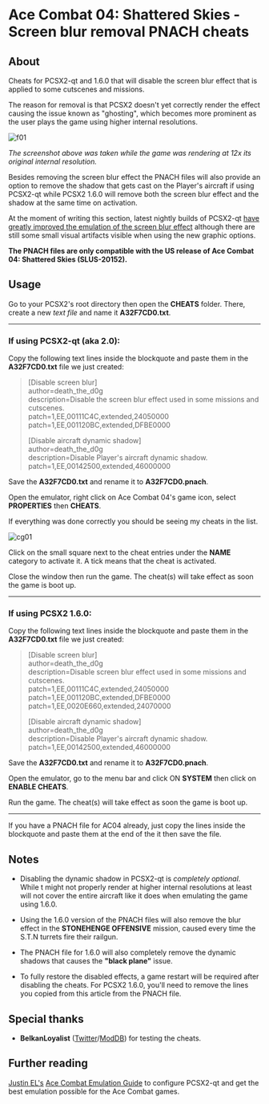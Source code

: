 # Ace Combat 04: Shattered Skies - Screen blur removal PNACH cheats

## About

Cheats for PCSX2-qt and 1.6.0 that will disable the screen blur effect that is applied to some cutscenes and missions.

The reason for removal is that PCSX2 doesn't yet correctly render the effect causing the issue known as "ghosting", which becomes more prominent as the user plays the game using higher internal resolutions.

![f01](https://github.com/user-attachments/assets/a0aa9271-f7eb-44ba-ad0f-a7e742c81327)

_The screenshot above was taken while the game was rendering at 12x its original internal resolution._

Besides removing the screen blur effect the PNACH files will also provide an option to remove the shadow that gets cast on the Player's aircraft if using PCSX2-qt while PCSX2 1.6.0 will remove both the screen blur effect and the shadow at the same time on activation.

At the moment of writing this section, latest nightly builds of PCSX2-qt [have greatly improved the emulation of the screen blur effect](https://www.moddb.com/games/ace-combat-04/news/ghosting-issue-almost-fixed-in-latest-pcsx2-qt-nightly-builds) although there are still some small visual artifacts visible when using the new graphic options.

**The PNACH files are only compatible with the US release of Ace Combat 04: Shattered Skies (SLUS-20152).**

## Usage

Go to your PCSX2's root directory then open the **CHEATS** folder. There, create a new _text file_ and name it **A32F7CD0.txt**.

***

### If using PCSX2-qt (aka 2.0):

Copy the following text lines inside the blockquote and paste them in the **A32F7CD0.txt** file we just created:

>[Disable screen blur]  
>author=death_the_d0g  
>description=Disable the screen blur effect used in some missions and cutscenes.  
>patch=1,EE,00111C4C,extended,24050000  
>patch=1,EE,001120BC,extended,DFBE0000  
>  
>[Disable aircraft dynamic shadow]  
>author=death_the_d0g  
>description=Disable Player's aircraft dynamic shadow.  
>patch=1,EE,00142500,extended,46000000  

Save the **A32F7CD0.txt** and rename it to **A32F7CD0.pnach**. 

Open the emulator, right click on Ace Combat 04's game icon, select **PROPERTIES** then **CHEATS**.

If everything was done correctly you should be seeing my cheats in the list.

![cg01](https://github.com/user-attachments/assets/ed49d3c1-b481-4b26-a391-2f85c7336c23)

Click on the small square next to the cheat entries under the **NAME** category to activate it. A tick means that the cheat is activated.

Close the window then run the game. The cheat(s) will take effect as soon the game is boot up.

***

### If using PCSX2 1.6.0:

Copy the following text lines inside the blockquote and paste them in the **A32F7CD0.txt** file we just created:

>[Disable screen blur]  
>author=death_the_d0g  
>description=Disable screen blur effect used in some missions and cutscenes.  
>patch=1,EE,00111C4C,extended,24050000  
>patch=1,EE,001120BC,extended,DFBE0000  
>patch=1,EE,0020E660,extended,24070000  
>  
>[Disable aircraft dynamic shadow]  
>author=death_the_d0g  
>description=Disable Player's aircraft dynamic shadow.  
>patch=1,EE,00142500,extended,46000000  

Save the **A32F7CD0.txt** and rename it to **A32F7CD0.pnach**.

Open the emulator, go to the menu bar and click ON **SYSTEM** then click on **ENABLE CHEATS**.

Run the game. The cheat(s) will take effect as soon the game is boot up.

***

If you have a PNACH file for AC04 already, just copy the lines inside the blockquote and paste them at the end of the it then save the file.

## Notes

- Disabling the dynamic shadow in PCSX2-qt is _completely optional_. While t might not properly render at higher internal resolutions at least will not cover the entire aircraft like it does when emulating the game using 1.6.0.

- Using the 1.6.0 version of the PNACH files will also remove the blur effect in the **STONEHENGE OFFENSIVE** mission, caused every time the S.T.N turrets fire their railgun.

- The PNACH file for 1.6.0 will also completely remove the dynamic shadows that causes the **"black plane"** issue.

- To fully restore the disabled effects, a game restart will be required after disabling the cheats. For PCSX2 1.6.0, you'll need to remove the lines you copied from this article from the PNACH file.

## Special thanks

- **BelkanLoyalist** ([Twitter](https://twitter.com/BelkanLoyalist)/[ModDB](https://www.moddb.com/members/justauser1)) for testing the cheats.

## Further reading

[Justin EL's](https://www.youtube.com/@justinels9591) [Ace Combat Emulation Guide](https://docs.google.com/document/u/0/d/1PKzXTElL_UoSS-nZk7G0eyNhSOOSNDuiqdSb1aMNx0Q/mobilebasic?pli=1#h.qdjr9pqjitis) to configure PCSX2-qt and get the best emulation possible for the Ace Combat games.
